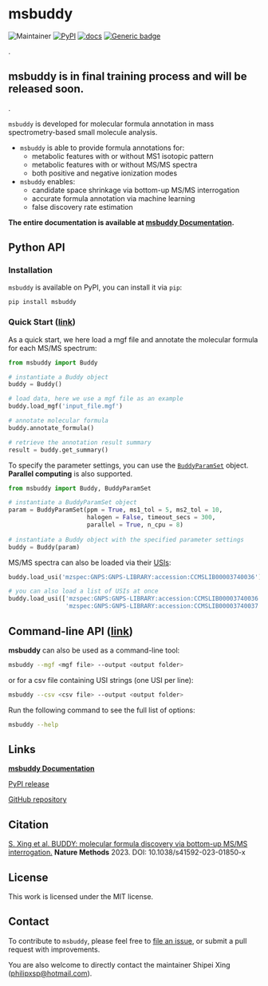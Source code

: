 # msbuddy
![Maintainer](https://img.shields.io/badge/maintainer-Shipei_Xing-blue)
[![PyPI](https://img.shields.io/pypi/v/msbuddy?color=green)](https://pypi.org/project/msbuddy/)
[![docs](https://readthedocs.org/projects/msbuddy/badge/?version=latest)](https://msbuddy.readthedocs.io/en/latest/?badge=latest)
[![Generic badge](https://img.shields.io/badge/msbuddy-mass_spec_tools-<COLOR>.svg)](https://github.com/Philipbear/msbuddy)

.
## msbuddy is in final training process and will be released soon.
.


`msbuddy` is developed for molecular formula annotation in mass spectrometry-based small molecule analysis.
* `msbuddy` is able to provide formula annotations for:
  * metabolic features with or without MS1 isotopic pattern 
  * metabolic features with or without MS/MS spectra
  * both positive and negative ionization modes
* `msbuddy` enables:
  * candidate space shrinkage via bottom-up MS/MS interrogation
  * accurate formula annotation via machine learning
  * false discovery rate estimation

**The entire documentation is available at [msbuddy Documentation](https://msbuddy.readthedocs.io/en/latest/).**

## Python API

### Installation
`msbuddy` is available on PyPI, you can install it via `pip`:

```commandline
pip install msbuddy
```

### Quick Start ([link](https://msbuddy.readthedocs.io/en/latest/quickstart.html))

As a quick start, we here load a mgf file and annotate the molecular formula for each MS/MS spectrum:
```python
from msbuddy import Buddy

# instantiate a Buddy object
buddy = Buddy()

# load data, here we use a mgf file as an example
buddy.load_mgf('input_file.mgf')

# annotate molecular formula
buddy.annotate_formula()

# retrieve the annotation result summary
result = buddy.get_summary()
```

To specify the parameter settings, you can use the [`BuddyParamSet`](https://msbuddy.readthedocs.io/en/latest/pyapi.html#msbuddy.BuddyParamSet) object.
**Parallel computing** is also supported.
```python
from msbuddy import Buddy, BuddyParamSet

# instantiate a BuddyParamSet object
param = BuddyParamSet(ppm = True, ms1_tol = 5, ms2_tol = 10,
                      halogen = False, timeout_secs = 300,
                      parallel = True, n_cpu = 8)
                      
# instantiate a Buddy object with the specified parameter settings
buddy = Buddy(param)
```


MS/MS spectra can also be loaded via their [USIs](https://www.biorxiv.org/content/10.1101/2020.05.09.086066v2):
```python
buddy.load_usi('mzspec:GNPS:GNPS-LIBRARY:accession:CCMSLIB00003740036')

# you can also load a list of USIs at once
buddy.load_usi(['mzspec:GNPS:GNPS-LIBRARY:accession:CCMSLIB00003740036',
                'mzspec:GNPS:GNPS-LIBRARY:accession:CCMSLIB00003740037'])
```

## Command-line API ([link](https://msbuddy.readthedocs.io/en/latest/cmdapi.html))

**msbuddy** can also be used as a command-line tool:
```bash
msbuddy --mgf <mgf file> --output <output folder>
```
or for a csv file containing USI strings (one USI per line):
```bash
msbuddy --csv <csv file> --output <output folder>
```
Run the following command to see the full list of options:
```bash
msbuddy --help
```

## Links
[**msbuddy Documentation**](https://msbuddy.readthedocs.io/en/latest/)

[PyPI release](https://pypi.org/project/msbuddy/)

[GitHub repository](https://github.com/Philipbear/msbuddy)

## Citation
[S. Xing et al. BUDDY: molecular formula discovery via bottom-up MS/MS interrogation.](https://doi.org/10.1038/s41592-023-01850-x) **Nature Methods** 2023. DOI: 10.1038/s41592-023-01850-x

## License
This work is licensed under the MIT license.

## Contact
To contribute to `msbuddy`, please feel free to [file an issue](https://github.com/Philipbear/msbuddy/issues), or submit a pull request with improvements.

You are also welcome to directly contact the maintainer Shipei Xing (philipxsp@hotmail.com).
